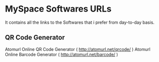 # MySpace Softwares URLs
It contains all the links to the Softwares that i prefer from day-to-day basis.

## QR Code Generator
Atomurl Online QR Code Generator ( http://atomurl.net/qrcode/ ) 
Atomurl Online Barcode Generator ( http://atomurl.net/barcode/ )


